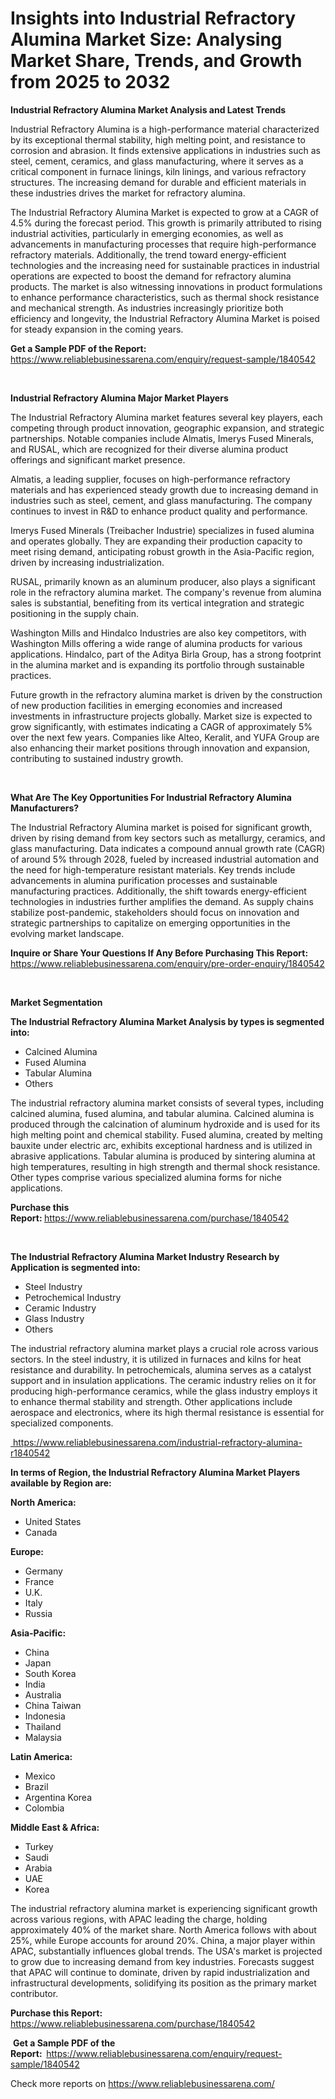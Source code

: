 <p><h1>Insights into Industrial Refractory Alumina Market Size: Analysing Market Share, Trends, and Growth from 2025 to 2032</h1></p><p><strong>Industrial Refractory Alumina Market Analysis and Latest Trends</strong></p>
<p><p>Industrial Refractory Alumina is a high-performance material characterized by its exceptional thermal stability, high melting point, and resistance to corrosion and abrasion. It finds extensive applications in industries such as steel, cement, ceramics, and glass manufacturing, where it serves as a critical component in furnace linings, kiln linings, and various refractory structures. The increasing demand for durable and efficient materials in these industries drives the market for refractory alumina.</p><p>The Industrial Refractory Alumina Market is expected to grow at a CAGR of 4.5% during the forecast period. This growth is primarily attributed to rising industrial activities, particularly in emerging economies, as well as advancements in manufacturing processes that require high-performance refractory materials. Additionally, the trend toward energy-efficient technologies and the increasing need for sustainable practices in industrial operations are expected to boost the demand for refractory alumina products. The market is also witnessing innovations in product formulations to enhance performance characteristics, such as thermal shock resistance and mechanical strength. As industries increasingly prioritize both efficiency and longevity, the Industrial Refractory Alumina Market is poised for steady expansion in the coming years.</p></p>
<p><strong>Get a Sample PDF of the Report:&nbsp;</strong> <a href="https://www.reliablebusinessarena.com/enquiry/request-sample/1840542?utm_campaign=2039&utm_medium=2&utm_source=Github&utm_content=ia&utm_term=03022025&utm_id=industrial-refractory-alumina">https://www.reliablebusinessarena.com/enquiry/request-sample/1840542</a></p>
<p>&nbsp;</p>
<p><strong>Industrial Refractory Alumina Major Market Players</strong></p>
<p><p>The Industrial Refractory Alumina market features several key players, each competing through product innovation, geographic expansion, and strategic partnerships. Notable companies include Almatis, Imerys Fused Minerals, and RUSAL, which are recognized for their diverse alumina product offerings and significant market presence.</p><p>Almatis, a leading supplier, focuses on high-performance refractory materials and has experienced steady growth due to increasing demand in industries such as steel, cement, and glass manufacturing. The company continues to invest in R&D to enhance product quality and performance.</p><p>Imerys Fused Minerals (Treibacher Industrie) specializes in fused alumina and operates globally. They are expanding their production capacity to meet rising demand, anticipating robust growth in the Asia-Pacific region, driven by increasing industrialization.</p><p>RUSAL, primarily known as an aluminum producer, also plays a significant role in the refractory alumina market. The company's revenue from alumina sales is substantial, benefiting from its vertical integration and strategic positioning in the supply chain.</p><p>Washington Mills and Hindalco Industries are also key competitors, with Washington Mills offering a wide range of alumina products for various applications. Hindalco, part of the Aditya Birla Group, has a strong footprint in the alumina market and is expanding its portfolio through sustainable practices.</p><p>Future growth in the refractory alumina market is driven by the construction of new production facilities in emerging economies and increased investments in infrastructure projects globally. Market size is expected to grow significantly, with estimates indicating a CAGR of approximately 5% over the next few years. Companies like Alteo, Keralit, and YUFA Group are also enhancing their market positions through innovation and expansion, contributing to sustained industry growth.</p></p>
<p>&nbsp;</p>
<p><strong>What Are The Key Opportunities For Industrial Refractory Alumina Manufacturers?</strong></p>
<p><p>The Industrial Refractory Alumina market is poised for significant growth, driven by rising demand from key sectors such as metallurgy, ceramics, and glass manufacturing. Data indicates a compound annual growth rate (CAGR) of around 5% through 2028, fueled by increased industrial automation and the need for high-temperature resistant materials. Key trends include advancements in alumina purification processes and sustainable manufacturing practices. Additionally, the shift towards energy-efficient technologies in industries further amplifies the demand. As supply chains stabilize post-pandemic, stakeholders should focus on innovation and strategic partnerships to capitalize on emerging opportunities in the evolving market landscape.</p></p>
<p><strong>Inquire or Share Your Questions If Any Before Purchasing This Report:</strong> <a href="https://www.reliablebusinessarena.com/enquiry/pre-order-enquiry/1840542?utm_campaign=2039&utm_medium=2&utm_source=Github&utm_content=ia&utm_term=03022025&utm_id=industrial-refractory-alumina">https://www.reliablebusinessarena.com/enquiry/pre-order-enquiry/1840542</a></p>
<p>&nbsp;</p>
<p><strong>Market Segmentation</strong></p>
<p><strong>The Industrial Refractory Alumina Market Analysis by types is segmented into:</strong></p>
<p><ul><li>Calcined Alumina</li><li>Fused Alumina</li><li>Tabular Alumina</li><li>Others</li></ul></p>
<p><p>The industrial refractory alumina market consists of several types, including calcined alumina, fused alumina, and tabular alumina. Calcined alumina is produced through the calcination of aluminum hydroxide and is used for its high melting point and chemical stability. Fused alumina, created by melting bauxite under electric arc, exhibits exceptional hardness and is utilized in abrasive applications. Tabular alumina is produced by sintering alumina at high temperatures, resulting in high strength and thermal shock resistance. Other types comprise various specialized alumina forms for niche applications.</p></p>
<p><strong>Purchase this Report:&nbsp;</strong><a href="https://www.reliablebusinessarena.com/purchase/1840542?utm_campaign=2039&utm_medium=2&utm_source=Github&utm_content=ia&utm_term=03022025&utm_id=industrial-refractory-alumina">https://www.reliablebusinessarena.com/purchase/1840542</a></p>
<p>&nbsp;</p>
<p><strong>The Industrial Refractory Alumina Market Industry Research by Application is segmented into:</strong></p>
<p><ul><li>Steel Industry</li><li>Petrochemical Industry</li><li>Ceramic Industry</li><li>Glass Industry</li><li>Others</li></ul></p>
<p><p>The industrial refractory alumina market plays a crucial role across various sectors. In the steel industry, it is utilized in furnaces and kilns for heat resistance and durability. In petrochemicals, alumina serves as a catalyst support and in insulation applications. The ceramic industry relies on it for producing high-performance ceramics, while the glass industry employs it to enhance thermal stability and strength. Other applications include aerospace and electronics, where its high thermal resistance is essential for specialized components.</p></p>
<p><a href="https://www.reliablebusinessarena.com/industrial-refractory-alumina-r1840542?utm_campaign=2039&utm_medium=2&utm_source=Github&utm_content=ia&utm_term=03022025&utm_id=industrial-refractory-alumina">&nbsp;https://www.reliablebusinessarena.com/industrial-refractory-alumina-r1840542</a></p>
<p><strong>In terms of Region, the Industrial Refractory Alumina Market Players available by Region are:</strong></p>
<p>
    <p> <strong> North America: </strong>
        <ul>
            <li>United States</li>
            <li>Canada</li>
        </ul>
        </p> 
    <p> <strong> Europe: </strong>
        <ul>
            <li>Germany</li>
            <li>France</li>
            <li>U.K.</li>
            <li>Italy</li>
            <li>Russia</li>
        </ul>
        </p> 
    <p> <strong> Asia-Pacific: </strong>
        <ul>
            <li>China</li>
            <li>Japan</li>
            <li>South Korea</li>
            <li>India</li>
            <li>Australia</li>
            <li>China Taiwan</li>
            <li>Indonesia</li>
            <li>Thailand</li>
            <li>Malaysia</li>
        </ul>
        </p> 
    <p> <strong> Latin America: </strong>
        <ul>
            <li>Mexico</li>
            <li>Brazil</li>
            <li>Argentina Korea</li>
            <li>Colombia</li>
        </ul>
        </p> 
    <p> <strong> Middle East & Africa: </strong>
        <ul>
            <li>Turkey</li>
            <li>Saudi</li>
            <li>Arabia</li>
            <li>UAE</li>
            <li>Korea</li>
        </ul>
    </p>
    </p>
<p><p>The industrial refractory alumina market is experiencing significant growth across various regions, with APAC leading the charge, holding approximately 40% of the market share. North America follows with about 25%, while Europe accounts for around 20%. China, a major player within APAC, substantially influences global trends. The USA's market is projected to grow due to increasing demand from key industries. Forecasts suggest that APAC will continue to dominate, driven by rapid industrialization and infrastructural developments, solidifying its position as the primary market contributor.</p></p>
<p><strong>Purchase this Report: </strong><a href="https://www.reliablebusinessarena.com/purchase/1840542?utm_campaign=2039&utm_medium=2&utm_source=Github&utm_content=ia&utm_term=03022025&utm_id=industrial-refractory-alumina">https://www.reliablebusinessarena.com/purchase/1840542</a></p>
<p>&nbsp;<strong>Get a Sample PDF of the Report:&nbsp;&nbsp;</strong><a href="https://www.reliablebusinessarena.com/enquiry/request-sample/1840542?utm_campaign=2039&utm_medium=2&utm_source=Github&utm_content=ia&utm_term=03022025&utm_id=industrial-refractory-alumina">https://www.reliablebusinessarena.com/enquiry/request-sample/1840542</a></p>
<p><strong></strong></p>
<p>Check more reports on <a href="https://www.reliablebusinessarena.com/?utm_campaign=2039&utm_medium=2&utm_source=Github&utm_content=ia&utm_term=03022025&utm_id=industrial-refractory-alumina">https://www.reliablebusinessarena.com/</a></p>